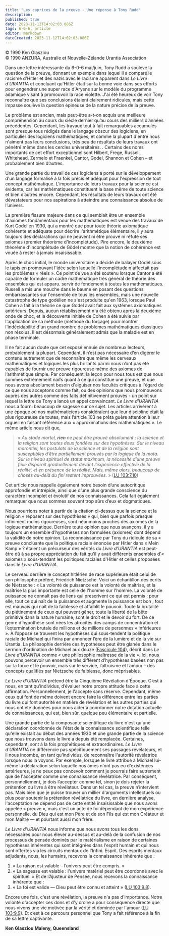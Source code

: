 ```yaml
---
title: "Les caprices de la preuve - Une réponse à Tony Rudd"
description: 
published: true
date: 2023-11-12T14:02:03.086Z
tags: 6-0-6, article
editor: markdown
dateCreated: 2023-11-12T14:02:03.086Z
---
```


<p class="v-card v-sheet theme--light gray lighten-3 px-2 py-1">© 1990 Ken Glasziou<br>© 1990 ANZURA, Australie et Nouvelle-Zélande Urantia Association</p>



Dans une lettre intéressante du 6-0-6 mai/juin, Tony Rudd a soulevé la question de la preuve, donnant un exemple dans lequel il a comparé le racisme d'Hitler et des nazis avec le racisme apparent dans _Le Livre d'URANTIA_ et concluant qu'Hitler était sur la bonne voie dans ses efforts pour engendrer une super race d'Aryens sur le modèle du programme adamique visant à promouvoir la race violette. J'ai été heureux de voir Tony reconnaître que ses conclusions étaient clairement ridicules, mais cette impasse soulève la question épineuse de la nature précise de la preuve.

Le problème est ancien, mais peut-être a-t-on acquis une meilleure compréhension au cours du siècle dernier qu’au cours des milliers d’années précédentes. Cependant, les travaux tout à fait remarquables accumulés sont presque tous rédigés dans le langage obscur des logiciens, en particulier des logiciens mathématiques, et comme la plupart d'entre nous n'aiment pas leurs conclusions, très peu de résultats de leurs travaux ont pénétré même dans les cercles universitaires. . Certains des noms importants de cet effort exceptionnel sont Hilbert, Frege, Russell, Whitehead, Zermelo et Fraenkel, Cantor, Godel, Shannon et Cohen – et probablement bien d’autres.

Une grande partie du travail de ces logiciens a porté sur le développement d'un langage formalisé à la fois précis et adéquat pour l'expression de tout concept mathématique. L’importance de leurs travaux pour la science est évidente, car les mathématiques constituent la base même de toute science et bien d’autres encore. Cependant, les résultats de leurs travaux ont été dévastateurs pour nos aspirations à atteindre une connaissance absolue de l’univers.

La première fissure majeure dans ce qui semblait être un ensemble d'axiomes fondamentaux pour les mathématiques est venue des travaux de Kurt Godel en 1930, qui a montré que pour toute théorie axiomatique cohérente et adéquate pour décrire l'arithmétique élémentaire, il y aura toujours des déclarations qui ne peuvent ni être prouvé ni réfuté ses axiomes (premier théorème d'incomplétude). Pire encore, le deuxième théorème d'incomplétude de Gödel montre que la notion de cohérence est vouée à rester à jamais insaisissable.

Après le choc initial, le monde universitaire a décidé de balayer Gödel sous le tapis en promouvant l'idée selon laquelle l'incomplétude n'affectait pas les problèmes « réels ». Ce point de vue a été soutenu lorsque Cantor a été capable de formuler un cadre mathématique très général de théorie des ensembles qui est apparu. servir de fondement à toutes les mathématiques. Russell a mis une mouche dans le baume en posant des questions embarrassantes sur l'ensemble de tous les ensembles, mais une nouvelle catastrophe de type godélien ne s'est produite qu'en 1963, lorsque Paul Cohen a fait à la théorie ce que Godel avait fait aux systèmes axiomatiques antérieurs. Depuis, aucun rétablissement n'a été obtenu après la deuxième onde de choc, et la découverte initiale de Cohen a été suivie par l'application de sa méthode (méthode du forçage) pour montrer l'indécidabilité d'un grand nombre de problèmes mathématiques classiques non résolus. Il est désormais généralement admis que la maladie est en phase terminale.

Il ne fait aucun doute que cet exposé ennuie de nombreux lecteurs, probablement la plupart. Cependant, il n’est pas nécessaire d’en digérer le contenu autrement que de reconnaître que même les cerveaux mathématiques et logiques les plus brillants parmi nous n’ont pas été capables de fournir une preuve rigoureuse même des axiomes de l’arithmétique simple. Par conséquent, la leçon pour nous tous est que nous sommes extrêmement naïfs quant à ce qui constitue une preuve, et que nous avons absolument besoin d'aiguiser nos facultés critiques à l'égard de ce que nous acceptons comme fait, ou des opinions que nous promouvons auprès des autres comme des faits définitivement prouvés - un point sur lequel la lettre de Tony a lancé un appel convaincant. _Le Livre d'URANTIA_ nous a fourni beaucoup de sagesse sur ce sujet. Les articles arrivèrent à une époque où nos mathématiciens considéraient que leur discipline était la plus rigoureuse de toutes, mais l’article 103 ne prêta guère attention à leur orgueil en faisant référence aux « approximations des mathématiques ». Le même article nous dit que,

> « _Au stade mortel, ***rien*** ne peut être prouvé absolument ; la science et la religion sont toutes deux fondées sur des hypothèses. Sur le niveau morontiel, les postulats de la science et de la religion sont susceptibles d’être partiellement prouvés par la logique de la mota. Sur le niveau spirituel de statut maximum, la nécessité d’une preuve finie disparait graduellement devant l’expérience effective de la réalité, et en présence de la réalité. Mais, même alors, beaucoup de choses au-delà du fini restent improuvées._ » ([LU 103:7.10](/fr/The_Urantia_Book/103#p7_10))

Cet article nous rappelle également notre besoin d’une autocritique approfondie et intrépide, ainsi que d’une plus grande conscience du caractère incomplet et évolutif de nos connaissances. Cela fait également remarquer que nous sommes souvent trop sûrs d’eux et dogmatiques.

Nous pourrions noter à partir de la citation ci-dessus que la science et la religion « reposent sur des hypothèses » qui, bien que parfois presque infiniment moins rigoureuses, sont néanmoins proches des axiomes de la logique mathématique. Derrière toute opinion que nous avançons, il y a toujours un ensemble d’hypothèses non formulées (axiomes) dont dépend la validité de notre opinion. La reconnaissance par Tony du ridicule de sa « preuve concluante que la politique raciale énoncée par Hitler dans « Mein Kamp » ? étaient un précurseur des vérités du _Livre d'URANTIA_ est peut-être dû à sa propre appréciation du fait qu'il y avait différents ensembles d'« axiomes » sous-tendant les politiques raciales d'Hitler et celles proposées dans le _Livre d'URANTIA_.

Le cerveau derrière le concept hitlérien de race supérieure était celui de son philosophe préféré, Friedrich Nietzsche. Voici un échantillon des écrits de Nietzsche : « La volonté de puissance est la volonté de maîtrise, et la maîtrise la plus importante est celle de l'homme sur l'homme. La volonté de puissance ne connaît pas de liens qui prescrivent ce qui est permis ; pour elle, tout ce qui naît de la puissance et augmente la puissance est bon ; tout est mauvais qui naît de la faiblesse et affaiblit le pouvoir. Toute la brutalité du piétinement de ceux qui peuvent gêner, toute la liberté de la bête primitive dans la nature humaine, sont le droit et le devoir du fort. De ce genre d’hypothèse sont nées les atrocités des camps de concentration et l’extermination brutale de millions et de millions de personnes « inférieures ». À l’opposé se trouvent les hypothèses qui sous-tendent la politique raciale de Michael qui finira par annoncer l’ère de la lumière et de la vie sur Urantia. La philosophie derrière ces hypothèses peut être glanée dans le sermon d'ordination de Michael aux douze ([Fascicule 104](/fr/The_Urantia_Book/104)), décrit dans _Le Livre d'URANTIA_ comme « une philosophie maîtresse de la vie ». Ici, nous pouvons percevoir un ensemble très différent d’hypothèses basées non pas sur la force et le pouvoir, mais sur le service, l’altruisme et l’amour – des concepts qualifiés par Nietzsche de faiblesse, donc méprisables.

_Le Livre d'URANTIA_ prétend être la Cinquième Révélation d'Époque. C’est à nous, en tant qu’individus, d’évaluer notre propre attitude face à cette affirmation. Personnellement, je l'accepte sans réserve. Cependant, même ceux qui font de même doivent encore faire la différence entre les parties du livre qui font autorité en matière de révélation et les autres parties qui nous ont été données pour nous aider à coordonner notre dotation actuelle de connaissances, qui est, bien sûr, quelque peu élémentaire et partielle.

Une grande partie de la composante scientifique du livre n'est qu'une déclaration coordonnée de l'état de la connaissance scientifique telle qu'elle existait au début des années 1930 et une grande partie de la science que nous trouvons dans le livre a depuis été remplacée. Certaines, cependant, sont à la fois prophétiques et extraordinaires. _Le Livre d'URANTIA_ ne différencie pas spécifiquement ses passages révélateurs, et il nous incombe, en tant qu'individus, de reconnaître l'autorité révélatrice lorsque nous la voyons. Par exemple, lorsque le livre attribue à Michael lui-même la déclaration selon laquelle nos âmes n'ont pas eu d'existences antérieures, je ne peux pas concevoir comment je pourrais faire autrement que de l'accepter comme une connaissance révélatrice. Par conséquent, personnellement, je dois l’accepter comme tel, sinon je dois rejeter la prétention du livre à être révélateur. Dans un tel cas, la preuve n’intervient pas. Mais bien que je puisse trouver un millier d'arguments intellectuels ou plus pour soutenir la prétention révélatrice du livre, en dernière analyse, l'acceptation ne dépend pas de cette entité insaisissable que nous avons appelée « preuve », mais c'est un acte de foi dépendant de mon expérience personnelle. du Dieu qui est mon Père et de son Fils qui est mon Créateur et mon Maître — et pourtant aussi mon frère.

_Le Livre d'URANTIA_ nous informe que nous avons tous les dons nécessaires pour nous élever au-dessus et au-delà de la confusion de nos processus de pensée dominés par le matérialisme en raison de certaines hypothèses inhérentes qui sont intégrées dans l'esprit humain et qui nous sont offertes via les circuits mentaux de l'Infini. Esprit. Des esprits mentaux adjudants, nous, les humains, recevons la connaissance inhérente que :

1. « La raison est valable – l’univers peut être compris. »
2. « La sagesse est valable : l'univers matériel peut être coordonné avec le spirituel. » Et de l’Ajusteur de Pensée, nous recevons la connaissance inhérente que :
3. « La foi est valide — Dieu peut être connu et atteint » ([LU 103:9.8](/fr/The_Urantia_Book/103#p9_8)).

Encore une fois, c'est une révélation, la preuve n'a pas d'importance. Notre volonté d'accepter ces dons et d'y croire a pour conséquence directe que nous vivons une vie motivée par la vérité et dominée par l'amour ([LU 103:9.9](/fr/The_Urantia_Book/103#p9_9)). Et c’est à ce parcours personnel que Tony a fait référence à la fin de sa lettre captivante.

**Ken Glasziou**
**Maleny, Queensland**

